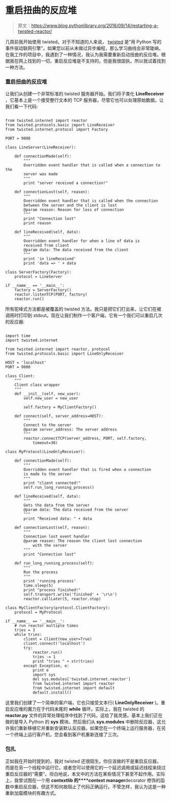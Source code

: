 # 重启扭曲的反应堆

> 原文：<https://www.blog.pythonlibrary.org/2016/09/14/restarting-a-twisted-reactor/>

几周前我开始使用 twisted。对于不知道的人来说， [twisted](http://twistedmatrix.com/trac/) 是“用 Python 写的事件驱动联网引擎”。如果您以前从未做过异步编程，那么学习曲线会非常陡峭。在我工作的项目中，我遇到了一种情况，我认为我需要重新启动扭曲的反应堆。根据我在网上找到的一切，重启反应堆是不支持的。但是我很固执，所以我试着找到一种方法。

### 重启扭曲的反应堆

让我们从创建一个非常标准的 twisted 服务器开始。我们将子类化 **LineReceiver** ，它基本上是一个接受整行文本的 TCP 服务器，尽管它也可以处理原始数据。让我们看一下代码:

```

from twisted.internet import reactor
from twisted.protocols.basic import LineReceiver
from twisted.internet.protocol import Factory

PORT = 9000

class LineServer(LineReceiver):

    def connectionMade(self):
        """
        Overridden event handler that is called when a connection to the 
        server was made
        """
        print "server received a connection!"

    def connectionLost(self, reason):
        """
        Overridden event handler that is called when the connection 
        between the server and the client is lost
        @param reason: Reason for loss of connection
        """
        print "Connection lost"
        print reason

    def lineReceived(self, data):
        """
        Overridden event handler for when a line of data is 
        received from client
        @param data: The data received from the client
        """
        print 'in lineReceived'
        print 'data => ' + data

class ServerFactory(Factory):
    protocol = LineServer

if __name__ == '__main__':
    factory = ServerFactory()
    reactor.listenTCP(PORT, factory)
    reactor.run()

```

所有驼峰式方法都是被覆盖的 twisted 方法。我只是把它们打出来，让它们在被调用时打印到 stdout。现在让我们制作一个客户端，它有一个我们可以重启几次的反应器:

```

import time
import twisted.internet

from twisted.internet import reactor, protocol
from twisted.protocols.basic import LineOnlyReceiver

HOST = 'localhost'
PORT = 9000

class Client:
    """
    Client class wrapper
    """
    def __init__(self, new_user):
        self.new_user = new_user

        self.factory = MyClientFactory()

    def connect(self, server_address=HOST):
        """
        Connect to the server
        @param server_address: The server address
        """
        reactor.connectTCP(server_address, PORT, self.factory,
            timeout=30)

class MyProtocol(LineOnlyReceiver):

    def connectionMade(self):
        """
        Overridden event handler that is fired when a connection
        is made to the server
        """
        print "client connected!"
        self.run_long_running_process()

    def lineReceived(self, data):
        """
        Gets the data from the server
        @param data: The data received from the server
        """
        print "Received data: " + data

    def connectionLost(self, reason):
        """
        Connection lost event handler
        @param reason: The reason the client lost connection 
            with the server
        """
        print "Connection lost"

    def run_long_running_process(self):
        """
        Run the process
        """
        print 'running process'
        time.sleep(5)
        print "process finished!"
        self.transport.write('finished' + '\r\n')
        reactor.callLater(5, reactor.stop)

class MyClientFactory(protocol.ClientFactory):
    protocol = MyProtocol

if __name__ == '__main__':
    # run reactor multiple times
    tries = 3
    while tries:
        client = Client(new_user=True)
        client.connect('localhost')
        try:
            reactor.run()
            tries -= 1
            print "tries " + str(tries)
        except Exception, e:
            print e
            import sys
            del sys.modules['twisted.internet.reactor']
            from twisted.internet import reactor
            from twisted.internet import default
            default.install()

```

这里我们创建了一个简单的客户端，它也只接受文本行( **LineOnlyReceiver** )。重启反应堆的魔力在于代码末尾的 **while** 循环。实际上，我在 twisted 的 **reactor.py** 文件的异常处理程序中找到了代码，这给了我灵感。基本上我们正在做的是导入 Python 的 **sys** 模块。然后我们从 **sys.modules** 中删除反应器，这允许我们重新移植它并重新安装默认反应器。如果您在一个终端上运行服务器，在另一个终端上运行客户机，您会看到客户机重新连接了三次。

### 包扎

正如我在开始时提到的，我对 twisted 还很陌生。你应该做的不是重启反应器，而是在另一个线程中运行它。或者您可以使用它的一个延迟调用或延迟线程来绕过重启反应器的“需要”。坦白地说，本文中的方法在某些情况下甚至不起作用。实际上，我曾试图在一个用 **contextlib 的****context manager**decorator 修饰的函数中重启反应器，但这不知何故阻止了代码正确运行。不管怎样，我认为这是一种重新加载模块的有趣方式。